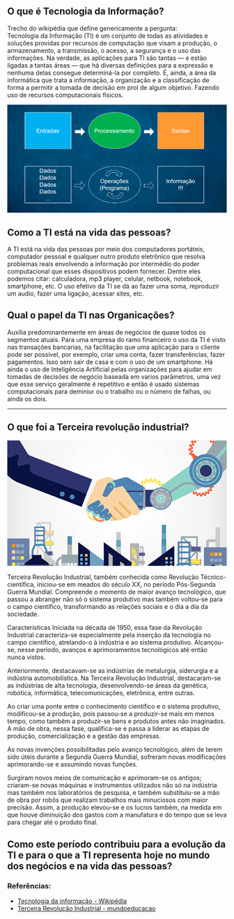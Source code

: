 ## O que é Tecnologia da Informação? 
Trecho do wikipédia que define genericamente a pergunta:  
Tecnologia da Informação (TI) é um conjunto de todas as atividades e soluções providas por recursos de computação que visam a produção, o armazenamento, a transmissão, o acesso, a segurança e o uso das informações. Na verdade, as aplicações para TI são tantas — e estão ligadas a tantas áreas — que há diversas definições para a expressão e nenhuma delas consegue determiná-la por completo. É, ainda, a área da informática que trata a informação, a organização e a classificação de forma a permitir a tomada de decisão em prol de algum objetivo. Fazendo uso de recursos computacionais físicos.  


![image](ti.png)

## Como a TI está na vida das pessoas?

A TI está na vida das pessoas por meio dos computadores portáteis, computador pessoal e qualquer outro produto eletrônico que resolva problemas reais envolvendo a informação por intermédio do poder computacional que esses dispositivos podem fornecer. Dentre eles podemos citar: calculadora, mp3 player, celular, netbook, notebook, smartphone, etc. O uso efetivo da TI se dá ao fazer uma soma, reproduzir um audio, fazer uma ligação, acessar sites, etc.

## Qual o papel da TI nas Organicações?

Auxilia predominantemente em áreas de negócios de quase todos os segmentos atuais. Para uma empresa do ramo financeiro o uso da TI é visto nas transações bancarias, na facilitação que uma aplicação para o cliente pode ser possível, por exemplo, criar uma conta, fazer transferências, fazer pagamentos. Isso sem sair de casa e com o uso de um smartphone. Há ainda o uso de Inteligência Artificial pelas organizações para ajudar em tomadas de decisões de negócio baseada em varios parâmetros, uma vez que esse serviço geralmente é repetitivo e então é usado sistemas computacionais para deminiur ou o trabalho ou o número de falhas, ou ainda os dois.

----

## O que foi a Terceira revolução industrial?

![image](3a-revolucao.webp)  


Terceira Revolução Industrial, também conhecida como Revolução Técnico-científica, iniciou-se em meados do século XX, no período Pós-Segunda Guerra Mundial. Compreende o momento de maior avanço tecnológico, que passou a abranger não só o sistema produtivo mas também voltou-se para o campo científico, transformando as relações sociais e o dia a dia da sociedade.

Características
Iniciada na década de 1950, essa fase da Revolução Industrial caracteriza-se especialmente pela inserção da tecnologia no campo científico, atrelando-o à indústria e ao sistema produtivo. Alcançou-se, nesse período, avanços e aprimoramentos tecnológicos até então nunca vistos.

Anteriormente, destacavam-se as indústrias de metalurgia, siderurgia e a indústria automobilística. Na Terceira Revolução Industrial, destacaram-se as indústrias de alta tecnologia, desenvolvendo-se áreas da genética, robótica, informática, telecomunicações, eletrônica, entre outras.

Ao criar uma ponte entre o conhecimento científico e o sistema produtivo, modificou-se a produção, pois passou-se a produzir-se mais em menos tempo, como também a produzir-se bens e produtos antes não imaginados. A mão de obra, nessa fase, qualifica-se e passa a liderar as etapas de produção, comercialização e a gestão das empresas.

As novas invenções possibilitadas pelo avanço tecnológico, além de terem sido úteis durante a Segunda Guerra Mundial, sofreram novas modificações aprimorando-se e assumindo novas funções.

Surgiram novos meios de comunicação e aprimoram-se os antigos; criaram-se novas máquinas e instrumentos utilizados não só na indústria mas também nos laboratórios de pesquisa, e também substituiu-se a mão de obra por robôs que realizam trabalhos mais minuciosos com maior precisão. Assim, a produção elevou-se e os lucros também, na medida em que houve diminuição dos gastos com a manufatura e do tempo que se leva para chegar até o produto final.


## Como este período contribuiu para a evolução da TI e para o que a TI representa hoje no mundo dos negócios e na vida das pessoas? 








### Referências:
 - [Tecnologia da informação - Wikipédia](https://pt.wikipedia.org/wiki/Tecnologia_da_informa%C3%A7%C3%A3o)
 - [Terceira Revolução Industrial - mundoeducacao ](https://mundoeducacao.uol.com.br/geografia/terceira-revolucao-industrial.htm)

